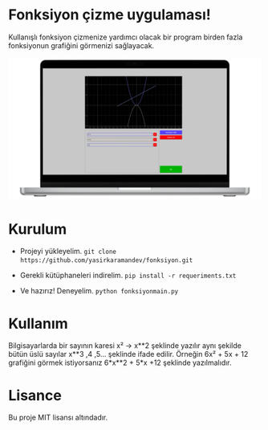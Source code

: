 # Fonksiyon çizme uygulaması!

Kullanışlı fonksiyon çizmenize yardımcı olacak bir program birden fazla fonksiyonun grafiğini görmenizi sağlayacak.

![Uygulama Resmi](./assets/resim.jpg)

# Kurulum

- Projeyi yükleyelim. `git clone https://github.com/yasirkaramandev/fonksiyon.git`

- Gerekli kütüphaneleri indirelim. `pip install -r requeriments.txt`
- Ve hazırız! Deneyelim. `python fonksiyonmain.py`

# Kullanım

Bilgisayarlarda bir sayının karesi x² -> x**2 şeklinde yazılır aynı şekilde bütün üslü sayılar x\*\*3 ,4 ,5... şeklinde ifade edilir. Örneğin 6x² + 5x + 12 grafiğini görmek istiyorsanız 6*x\*\*2 + 5\*x +12 şeklinde yazılmalıdır.

# Lisance
Bu proje MIT lisansı altındadır.
